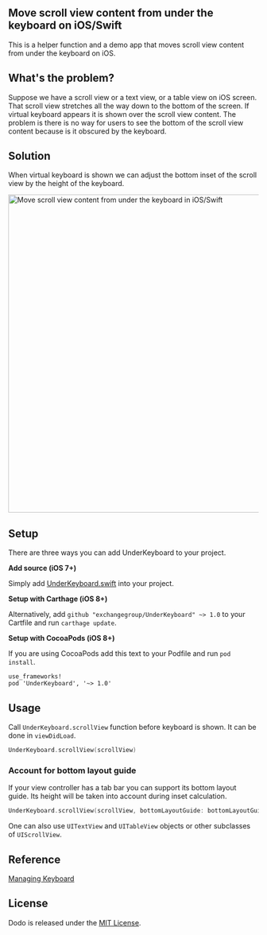 ## Move scroll view content from under the keyboard on iOS/Swift

This is a helper function and a demo app that moves scroll view content from under the keyboard on iOS.

## What's the problem?

Suppose we have a scroll view or a text view, or a table view on iOS screen. That scroll view stretches all the way down to the bottom of the screen. If virtual keyboard appears it is shown over the scroll view content. The problem is there is no way for users to see the bottom of the scroll view content because is it obscured by the keyboard.

## Solution

When virtual keyboard is shown we can adjust the bottom inset of the scroll view by the height of the keyboard.

<img src="https://raw.githubusercontent.com/exchangegroup/UnderKeyboard/master/Graphics/under_the_keyboard_ios.png" alt="Move scroll view content from under the keyboard in iOS/Swift" width="640" />

## Setup

There are three ways you can add UnderKeyboard to your project.

**Add source (iOS 7+)**

Simply add [UnderKeyboard.swift](https://github.com/exchangegroup/UnderKeyboard/blob/master/UnderKeyboard/UnderKeyboard.swift) into your project.

**Setup with Carthage (iOS 8+)**

Alternatively, add `github "exchangegroup/UnderKeyboard" ~> 1.0` to your Cartfile and run `carthage update`.

**Setup with CocoaPods (iOS 8+)**

If you are using CocoaPods add this text to your Podfile and run `pod install`.

    use_frameworks!
    pod 'UnderKeyboard', '~> 1.0'


## Usage

Call `UnderKeyboard.scrollView` function before keyboard is shown. It can be done in `viewDidLoad`.


```Swift
UnderKeyboard.scrollView(scrollView)
```

### Account for bottom layout guide

If your view controller has a tab bar you can support its bottom layout guide. Its height will be taken into account during inset calculation.

```Swift
UnderKeyboard.scrollView(scrollView, bottomLayoutGuide: bottomLayoutGuide)
```

One can also use `UITextView` and `UITableView` objects or other subclasses of `UIScrollView`.

## Reference

[Managing Keyboard](https://developer.apple.com/library/ios/documentation/StringsTextFonts/Conceptual/TextAndWebiPhoneOS/KeyboardManagement/KeyboardManagement.html)

## License

Dodo is released under the [MIT License](LICENSE).
